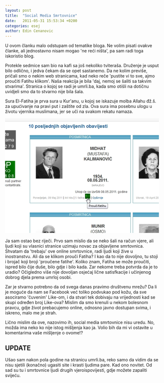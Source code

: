 ```yaml
---
layout: post
title:  "Social Media Smrtovnice"
date:   2011-05-31 15:53:34 +0200
categories: esej
author: Edin Cenanovic
---
```

U ovom članku malo odstupam od tematike bloga. Ne volim pisati ovakve članke, ali jednostavno nisam mogao 'ne reći ništa', pa sam radi toga iskoristio blog.

Protekle sedmice sam bio na kafi sa još nekoliko tviteraša. Druženje je usput bilo odlično, i jedva čekam da se opet sastanemo. Da ne kolim previše, pričali smo o nekim web stranicama, kad neko reče 'pustite vi to sve, ajmo proučiti Fatihu klikom'. Naša reakcija je bila 'daj, nemoj se šaliti sa takvim stvarima'. Stranica o kojoj se radi je umrli.ba, kada smo otišli na dotičnu uvidjeli smo da to stvarno nije bila šala.

Sura El-Fatiha je prva sura u Kur'anu, u kojoj se iskazuje molba Allahu đž.š. za upućivanje na pravi put i zaštite od zla. Ova sura ima posebnu ulogu u životu vjernika muslimana, jer se uči na svakom rekatu namaza.

<img src="/assets/smrtovnica_1.jpg" width="600" />

Ja sam ostao bez riječi. Prvo sam mislio da se neko šali na račun vjere, ali ljudi koji su vlasnici stranice uzimaju novac za objavljene smrtovnica. Shvatam da 'trebaju' ove online smrtovnice, radi ljudi koji žive u inostranstvu. Ali da se klikom prouči Fatiha? I kao da to nije dovoljno, tu stoji i brojač koji broji 'proučene fatihe'. Koliko znam, Fatiha se može proučiti, ispred bilo čije duše, bilo gdje i bilo kada. Zar nekome treba potvrda da je to uradio? Očigledno više nije dovoljan osjećaj lične satisfkacije i učinjenog dobrog djela prema umrloj osobi.

Zar je stvarno potrebno da od svega danas pravimo društvenu mrežu? Da li je moguće da nam se Facebook već toliko podvukao pod kožu, da sve asociramo 'čuvenim' Like-om, i da stvari tek dobivaju na vrijednosti kad se skupi određen broj Like-ova?
Mislim da smo krenuli u nekom bolesnom pravcu, gdje život prebacujemo online, odnosno javno dostupan svima, i iskreno, malo me je strah.

Lično mislim da ove, nazovimo ih, social media smrtovnice nisu uredu. No, možda ima neko ko nije istog mišljenja kao ja. Volio bih da mi vi ostavite u komentarima vaše mišljenje o ovome!?

## UPDATE

Ušao sam nakon pola godine na stranicu umrli.ba, reko samo da vidim da se nisu sjetili (konačno) ugasiti site i krasti ljudima pare. Kad ono novitet. Od sad su tu i smrtovnice ljudi drugih vjeroispovijesti, gdje možete zapaliti svijeću.
